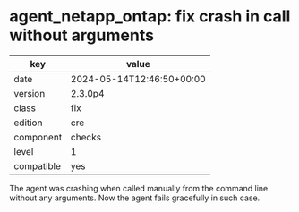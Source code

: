 [//]: # (werk v2)
# agent_netapp_ontap: fix crash in call without arguments

key        | value
---------- | ---
date       | 2024-05-14T12:46:50+00:00
version    | 2.3.0p4
class      | fix
edition    | cre
component  | checks
level      | 1
compatible | yes

The agent was crashing when called manually from the command line without any arguments.
Now the agent fails gracefully in such case.
